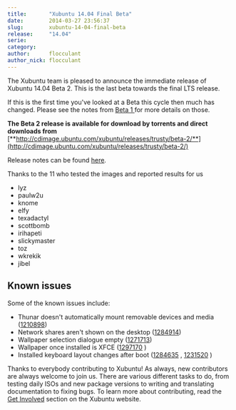 ```yaml
---
title:       "Xubuntu 14.04 Final Beta"
date:        2014-03-27 23:56:37
slug:        xubuntu-14-04-final-beta
release:     "14.04"
serie:       
category:    
author:      flocculant
author_nick: flocculant
---
```


The Xubuntu team is pleased to announce the immediate release of Xubuntu 14.04 Beta 2. This is the last beta towards the final LTS release.

If this is the first time you've looked at a Beta this cycle then much has changed. Please see the notes from [Beta 1 ](http://xubuntu.org/news/xubuntu-14-04-beta-1/)for more details on those.

**The Beta 2 release is available for download by torrents and direct downloads from** [**http://cdimage.ubuntu.com/xubuntu/releases/trusty/beta-2/**](http://cdimage.ubuntu.com/xubuntu/releases/trusty/beta-2/)

Release notes can be found [here](https://wiki.ubuntu.com/TrustyTahr/ReleaseNotes/Beta2/Xubuntu).

Thanks to the 11 who tested the images and reported results for us

- lyz
- paulw2u
- knome
- elfy
- texadactyl
- scottbomb
- irihapeti
- slickymaster
- toz
- wkrekik
- jibel

Known issues
------------

Some of the known issues include:

- Thunar doesn't automatically mount removable devices and media ([1210898](https://bugs.launchpad.net/bugs/1210898 "Bug"))
- Network shares aren't shown on the desktop ([1284914](https://bugs.launchpad.net/bugs/1284914 "Bug"))
- Wallpaper selection dialogue empty ([1271713](https://bugs.launchpad.net/xfdesktop/+bug/1271713))
- Wallpaper once installed is XFCE ([1297170](https://bugs.launchpad.net/ubuntu/+source/xubuntu-default-settings/+bug/1297170) )
- Installed keyboard layout changes after boot ([1284635](https://bugs.launchpad.net/ubuntu/+source/ibus/+bug/1284635) , [1231520](https://bugs.launchpad.net/ubuntu/+source/ubiquity/+bug/1231520) )

Thanks to everybody contributing to Xubuntu! As always, new contributors are always welcome to join us. There are various different tasks to do, from testing daily ISOs and new package versions to writing and translating documentation to fixing bugs. To learn more about contributing, read the [Get Involved](http://xubuntu.org/contribute/) section on the Xubuntu website.
